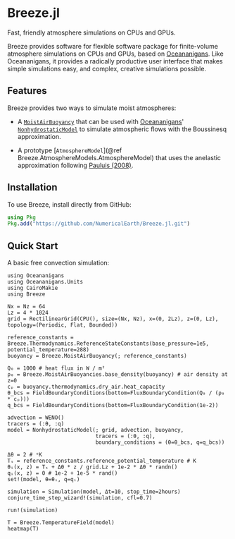 # Breeze.jl

Fast, friendly atmosphere simulations on CPUs and GPUs.

Breeze provides software for flexible software package for finite-volume atmosphere simulations on CPUs and GPUs, based on [Oceananigans](https://github.com/CliMA/Oceananigans.jl).
Like Oceananigans, it provides a radically productive user interface that makes simple simulations easy, and complex, creative simulations possible.

## Features

Breeze provides two ways to simulate moist atmospheres:

* A [`MoistAirBuoyancy`](@ref) that can be used with [Oceananigans](https://clima.github.io/OceananigansDocumentation/stable/)' [`NonhydrostaticModel`](https://clima.github.io/OceananigansDocumentation/stable/appendix/library/#Oceananigans.Models.NonhydrostaticModels.NonhydrostaticModel-Tuple{}) to simulate atmospheric flows with the Boussinesq approximation.

* A prototype [`AtmosphereModel`](@ref Breeze.AtmosphereModels.AtmosphereModel) that uses the anelastic approximation following [Pauluis (2008)](https://journals.ametsoc.org/view/journals/atsc/65/8/200s7jas2475.1.xml).

## Installation

To use Breeze, install directly from GitHub:

```julia
using Pkg
Pkg.add("https://github.com/NumericalEarth/Breeze.jl.git")
```

## Quick Start

A basic free convection simulation:

```@example intro
using Oceananigans
using Oceananigans.Units
using CairoMakie
using Breeze

Nx = Nz = 64
Lz = 4 * 1024
grid = RectilinearGrid(CPU(), size=(Nx, Nz), x=(0, 2Lz), z=(0, Lz), topology=(Periodic, Flat, Bounded))

reference_constants = Breeze.Thermodynamics.ReferenceStateConstants(base_pressure=1e5, potential_temperature=288)
buoyancy = Breeze.MoistAirBuoyancy(; reference_constants)

Q₀ = 1000 # heat flux in W / m²
ρ₀ = Breeze.MoistAirBuoyancies.base_density(buoyancy) # air density at z=0
cₚ = buoyancy.thermodynamics.dry_air.heat_capacity
θ_bcs = FieldBoundaryConditions(bottom=FluxBoundaryCondition(Q₀ / (ρ₀ * cₚ)))
q_bcs = FieldBoundaryConditions(bottom=FluxBoundaryCondition(1e-2))

advection = WENO()
tracers = (:θ, :q)
model = NonhydrostaticModel(; grid, advection, buoyancy,
                            tracers = (:θ, :q),
                            boundary_conditions = (θ=θ_bcs, q=q_bcs))

Δθ = 2 # ᵒK
Tₛ = reference_constants.reference_potential_temperature # K
θᵢ(x, z) = Tₛ + Δθ * z / grid.Lz + 1e-2 * Δθ * randn()
qᵢ(x, z) = 0 # 1e-2 + 1e-5 * rand()
set!(model, θ=θᵢ, q=qᵢ)

simulation = Simulation(model, Δt=10, stop_time=2hours)
conjure_time_step_wizard!(simulation, cfl=0.7)

run!(simulation)

T = Breeze.TemperatureField(model)
heatmap(T)
```
